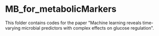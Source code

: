 # MB_for_metabolicMarkers

This folder contains codes for the paper "Machine learning reveals time-varying microbial predictors with complex effects on glucose regulation". 
